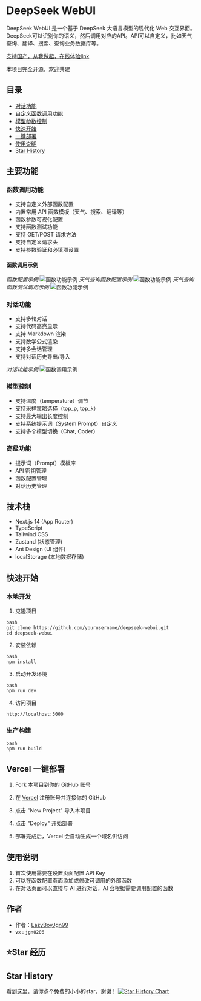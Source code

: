 # DeepSeek WebUI

DeepSeek WebUI 是一个基于 DeepSeek 大语言模型的现代化 Web 交互界面。
DeepSeek可以识别你的语义，然后调用对应的API。API可以自定义，比如天气查询、翻译、搜索、查询业务数据库等。

[支持国产，从我做起，在线体验link](https://deepseek-webui.vercel.app/)

本项目完全开源，欢迎共建

## 目录
- [对话功能](#对话功能)
- [自定义函数调用功能](#函数调用功能)
- [模型参数控制](#模型控制)
- [快速开始](#快速开始)
- [一键部署](#vercel-一键部署)
- [使用说明](#使用说明)
- [Star History](#star-history)

## 主要功能

### 函数调用功能
- 支持自定义外部函数配置
- 内置常用 API 函数模板（天气、搜索、翻译等）
- 函数参数可视化配置
- 支持函数测试功能
- 支持 GET/POST 请求方法
- 支持自定义请求头
- 支持参数验证和必填项设置

#### 函数调用示例
*函数配置示例*
![函数功能示例](docs/images/funcCall1.png)
*天气查询函数配置示例*
![函数功能示例](docs/images/funcCall3.png)
*天气查询函数测试调用示例*
![函数功能示例](docs/images/funcCall2.png)

### 对话功能
- 支持多轮对话
- 支持代码高亮显示
- 支持 Markdown 渲染
- 支持数学公式渲染
- 支持多会话管理
- 支持对话历史导出/导入

*对话功能示例*
![函数调用示例](docs/images/function-call-example.png)

### 模型控制
- 支持温度（temperature）调节
- 支持采样策略选择（top_p, top_k）
- 支持最大输出长度控制
- 支持系统提示词（System Prompt）自定义
- 支持多个模型切换（Chat, Coder）


### 高级功能
- 提示词（Prompt）模板库
- API 密钥管理
- 函数配置管理
- 对话历史管理

## 技术栈

- Next.js 14 (App Router)
- TypeScript
- Tailwind CSS
- Zustand (状态管理)
- Ant Design (UI 组件)
- localStorage (本地数据存储)

## 快速开始

### 本地开发

1. 克隆项目
```
bash
git clone https://github.com/yourusername/deepseek-webui.git
cd deepseek-webui
```
2. 安装依赖
```
bash
npm install
```
3. 启动开发环境
```
bash
npm run dev
```
4. 访问项目
```
http://localhost:3000
```
### 生产构建
```
bash
npm run build
```

## Vercel 一键部署

1. Fork 本项目到你的 GitHub 账号

2. 在 [Vercel](https://vercel.com) 注册账号并连接你的 GitHub

3. 点击 "New Project" 导入本项目

4. 点击 "Deploy" 开始部署

5. 部署完成后，Vercel 会自动生成一个域名供访问

## 使用说明

1. 首次使用需要在设置页面配置 API Key
2. 可以在函数配置页面添加或修改可调用的外部函数
3. 在对话页面可以直接与 AI 进行对话，AI 会根据需要调用配置的函数

## 作者

- 作者：[LazyBoyJgn99](https://github.com/LazyBoyJgn99)
- `vx：jgn0206`

## ⭐️Star 经历

## Star History

看到这里，请你点个免费的小小的star，谢谢！
[![Star History Chart](https://api.star-history.com/svg?repos=LazyBoyJgn99/deepseek-webui&type=Date)](https://star-history.com/#LazyBoyJgn99/deepseek-webui&Date)

